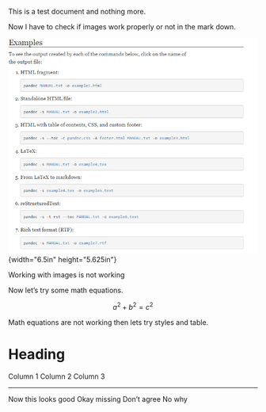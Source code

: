 This is a test document and nothing more.

Now I have to check if images work properly or not in the mark down.

![](.//media/image1.png){width="6.5in" height="5.625in"}

Working with images is not working

Now let’s try some math equations.

$$a^{2} + b^{2} = c^{2}$$

Math equations are not working then lets try styles and table.

Heading
=======

  Column 1              Column 2   Column 3
  --------------------- ---------- ----------
  Now this looks good   Okay       missing
  Don’t agree           No         why


